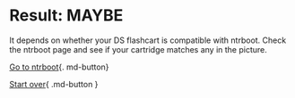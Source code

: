 # Result: MAYBE

It depends on whether your DS flashcart is compatible with ntrboot. Check the ntrboot page and see if your cartridge matches any in the picture.

[Go to ntrboot](https://3ds.hacks.guide/ntrboot){. md-button}

[Start over](/seventeen){ .md-button }